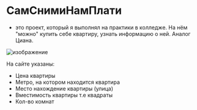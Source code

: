 # СамСнимиНамПлати
- это проект, который я выполнял на практики в колледже. На нём "можно" купить себе квартиру, узнать информацию о ней. Аналог Циана.<br>

![изображение](https://github.com/ZeusBlockTuber/samsnimi/assets/68651897/8a80f689-8937-49da-b093-62e3e462843b)



На сайте указаны:
- Цена квартиры
- Метро, на котором находится квартира
- Место нахождение квартиры (улица)
- Вместимость квартиры т.е квадраты
- Кол-во комнат
